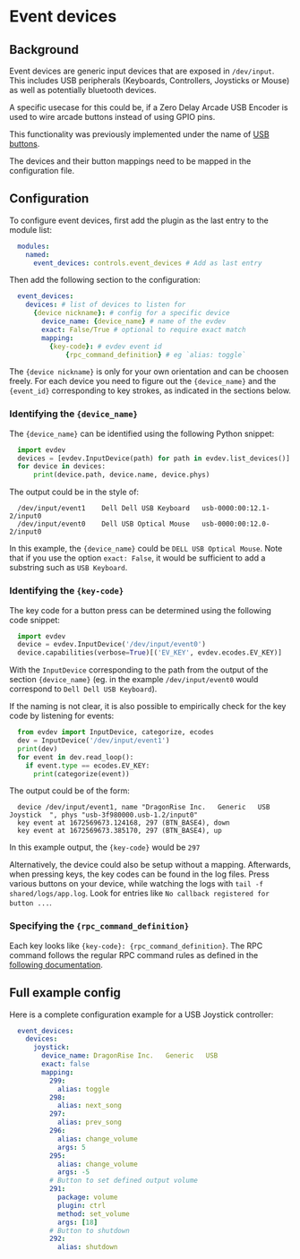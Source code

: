# Event devices

## Background
Event devices are generic input devices that are exposed in `/dev/input`.
This includes USB peripherals (Keyboards, Controllers, Joysticks or Mouse) as well as potentially bluetooth devices.

A specific usecase for this could be, if a Zero Delay Arcade USB Encoder is used to wire arcade buttons instead of using GPIO pins.

This functionality was previously implemented under the name of [USB buttons](https://github.com/MiczFlor/RPi-Jukebox-RFID/blob/develop/components/controls/buttons_usb_encoder/README.md?plain=1).

The devices and their button mappings need to be mapped in the configuration file.

## Configuration

To configure event devices, first add the plugin as the last entry to the module list:

``` yaml
  modules:
    named:
      event_devices: controls.event_devices # Add as last entry
```

Then add the following section to the configuration:

``` yaml
  event_devices:
    devices: # list of devices to listen for
      {device nickname}: # config for a specific device
        device_name: {device_name} # name of the evdev
        exact: False/True # optional to require exact match
        mapping:
          {key-code}: # evdev event id
              {rpc_command_definition} # eg `alias: toggle`
```
The `{device nickname}` is only for your own orientation and can be choosen freely.
For each device you need to figure out the `{device_name}` and the `{event_id}` corresponding to key strokes, as indicated in the sections below.

### Identifying the `{device_name}`

The `{device_name}` can be identified using the following Python snippet:

``` Python
  import evdev
  devices = [evdev.InputDevice(path) for path in evdev.list_devices()]
  for device in devices:
      print(device.path, device.name, device.phys)
```

The output could be in the style of:

```
  /dev/input/event1    Dell Dell USB Keyboard   usb-0000:00:12.1-2/input0
  /dev/input/event0    Dell USB Optical Mouse   usb-0000:00:12.0-2/input0
```

In this example, the `{device_name}` could be `DELL USB Optical Mouse`.
Note that if you use the option `exact: False`, it would be sufficient to add a substring such as `USB Keyboard`.

### Identifying the `{key-code}`

The key code for a button press can be determined using the following code snippet:

``` Python
  import evdev
  device = evdev.InputDevice('/dev/input/event0')
  device.capabilities(verbose=True)[('EV_KEY', evdev.ecodes.EV_KEY)]
```

With the `InputDevice` corresponding to the path from the output of the section `{device_name}` (eg. in the example `/dev/input/event0`
would correspond to `Dell Dell USB Keyboard`).

If the naming is not clear, it is also possible to empirically check for the key code by listening for events:

``` Python
  from evdev import InputDevice, categorize, ecodes
  dev = InputDevice('/dev/input/event1')
  print(dev)
  for event in dev.read_loop():
    if event.type == ecodes.EV_KEY:
      print(categorize(event))
```
The output could be of the form:
```
  device /dev/input/event1, name "DragonRise Inc.   Generic   USB  Joystick  ", phys "usb-3f980000.usb-1.2/input0"
  key event at 1672569673.124168, 297 (BTN_BASE4), down
  key event at 1672569673.385170, 297 (BTN_BASE4), up
```

In this example output, the `{key-code}` would be `297`

Alternatively, the device could also be setup without a mapping.
Afterwards, when pressing keys, the key codes can be found in the log files. Press various buttons on your device,
while watching the logs with `tail -f shared/logs/app.log`.
Look for entries like `No callback registered for button ...`.

### Specifying the `{rpc_command_definition}`

Each key looks like `{key-code}: {rpc_command_definition}`.
The RPC command follows the regular RPC command rules as defined in the [following documentation](./rpc-commands.md).


## Full example config

Here is a complete configuration example for a USB Joystick controller:

``` yaml
  event_devices:
    devices:
      joystick:
        device_name: DragonRise Inc.   Generic   USB
        exact: false
        mapping:
          299:
            alias: toggle
          298:
            alias: next_song
          297:
            alias: prev_song
          296:
            alias: change_volume
            args: 5
          295:
            alias: change_volume
            args: -5
          # Button to set defined output volume
          291:
            package: volume
            plugin: ctrl
            method: set_volume
            args: [18]
          # Button to shutdown
          292:
            alias: shutdown
```